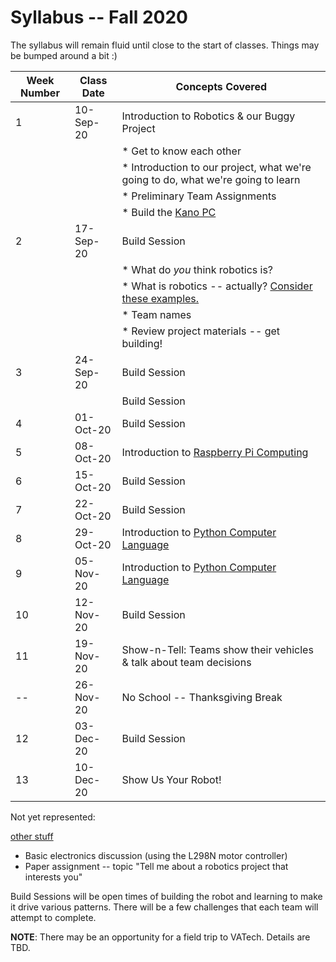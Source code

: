 # Syllabus -- Fall 2020

The syllabus will remain fluid until close to the start of classes. Things may be bumped around a bit :)

| Week Number | Class Date | Concepts Covered |
| --- | --- | --- |
1 |10-Sep-20|Introduction to Robotics & our Buggy Project |
| | |  * Get to know each other |
| | |  * Introduction to our project, what we're going to do, what we're going to learn |
| | |  * Preliminary Team Assignments |
| | |  * Build the [Kano PC](https://kano.me/us) |
2 | 17-Sep-20 | Build Session |
| | |  * What do _you_ think robotics is? |
| | |  * What is robotics -- actually? [Consider these examples.](./intro_lecture.md) |
| | |  * Team names |
| | |  * Review project materials -- get building! |
3 |24-Sep-20|Build Session|
| | | Build Session |
4|01-Oct-20| Build Session|
5|08-Oct-20|Introduction to [Raspberry Pi Computing](https://www.raspberrypi.org)|
6|15-Oct-20|Build Session|
7|22-Oct-20|Build Session|
8|29-Oct-20|Introduction to [Python Computer Language](https://www.python.org)|
9|05-Nov-20|Introduction to [Python Computer Language](https://www.python.org)|
10|12-Nov-20|Build Session|
11|19-Nov-20|Show-n-Tell: Teams show their vehicles & talk about team decisions|
--|26-Nov-20|No School -- Thanksgiving Break|
12|03-Dec-20|Build Session|
13|10-Dec-20|Show Us Your Robot!|

Not yet represented:

[other stuff](./other_stuff.md)

- Basic electronics discussion (using the L298N motor controller)
- Paper assignment -- topic "Tell me about a robotics project that interests you"

Build Sessions will be open times of building the robot and learning to make it drive various patterns. There will be a few challenges that each team will attempt to complete.

**NOTE**: There may be an opportunity for a field trip to VATech. Details are TBD.
